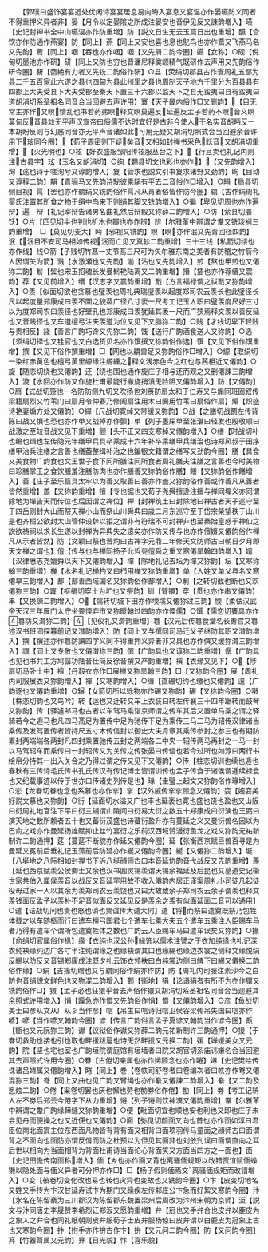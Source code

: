 <!-- { "loadSidebar": true } -->
　　【郭璞曰盛饰宴宴近处优闲诗宴宴居息易向晦入宴息又宴温亦作晏曣防义同者不得重押义异者非】晏【月令以定晏隂之所成注晏安也音伊见反又諌韵増入】曣【史记封禅书全中山曣温亦作防重増】防【説文日生无云玉篇日出也重增】醼【合饮亦作防通作燕宴】防【同上】燕【同上又安也喜也息也鳦鸟也亦作鷰又飞燕马名又先韵】鷰【同上】咽【吞也亦作咽】咽【又先屑二韵今圈】嬿【女称】○砚【倪甸切墨池亦作硏】硏【同上又防也穷也晋潘尼释奠颂精气既硏作去声用又先韵俗作研今圈】豣【麕絶有力者又先铣二韵俗作豣】○县【荧绢切郡县古作寰周礼五鄙为县二千五百家此六遂之县也四甸为县此州里之县也周制天子地方千里分为百县县有四郡上大夫受县下大夫受郡至秦天下置三十六郡以监天下之县无蛮夷曰县有蛮夷曰道胡涓切系圣祖名同音合当回避去声许用】寰【天子畿内俗作□又删韵】【目无常主亦作又暝愦乱也书若药弗瞑释文瞑莫遍反延遍反孟子若药不瞑音义瞑莫甸反音县竝无平声汉宣帝曰俗儒不达时宜好是古非今使人于名实音胡眄反一本胡盼反则与幻惑同音亦无平声音诸如此可用无疑又胡涓切照式合当回避余音许用下玹同今圈】【荀子周密则下疑矣音又相如封禅书采色跃音又胡涓切重增】【火光明也】○袨【好衣盛服邹阳传袨服丛台之下】【行且卖也礼记内则注古县字】玹【玉名又胡涓切】○绚【翾县切文也彩也亦作】【又先韵增入】洵【逺也诗于嗟洵兮又谆韵增入】夐【营求也説文引书夐求诸野又劲韵】眴【目动又谆稕二韵】駽【青骊马又先韵诗駜彼乘駽有平去二音俗作□增入】○睊【扃县切侧目视】罥【罟也亦作羂绢又铣韵俗作罥凡从肙者俗皆作防今圈】羂【古作绢周礼翨氏注置其所食之物于绢中鸟来下则绢其脚又铣韵増入】○徧【卑见切周也亦作遍辩】遍　辩【礼记宰辩告诸男名曲礼然后辩殽又狝薛二韵増入】○防【萦县切餍饫】○片【匹见切半也判也析木也瓣也亦作辨】辨【尔雅堇中辨谓之韏又铣琰裥三韵重增】　□【莫见切麦大】眄【邪视又铣韵】瞑【瞑亦作泯又先青回径四韵】泯【泯目不安司马相如传视泯而亡见又真轸二韵重增】三十三线【私箭切缕也亦作线】线○箭【子贱切竹髙一丈节髙三尺可为矢尔雅东南之美者有防稽之竹箭今人因谓矢为箭】溅【水激瀬也又先韵】湔【沾也又先韵增入】煎【熬也甲煎也又僊狝二韵】鬋【鬓也宋玉招魂长发曼鬋艳陆离又二韵重增】搢【插也亦作荐缙又震韵】荐【又见前增入】缙【汉志字又震韵重增】戬【方言福禄谓之祓戬又狝韵增入】○羡【似面切欲也贪慕也璧羡也周礼典瑞璧羡以起度郑司农云羡长也此璧径长尺以起度量郑康成曰羡不圜之貌葢广径八寸袤一尺考工记玉人职曰璧羡度尺好三寸以为度郑司农曰羡径也好壁孔也郑康成曰羡犹延其袤一尺而广狭焉释文羡以善反延也又音贱径也又车道檀弓注夹羡道为位又见下又脂狝二韵】○贱【才线切卑下轻贱与贵相反】諓【善言广韵巧谗又先狝二韵】饯【送行广韵酒食送人又狝韵】○选【须绢切择也又铨官也又白选货贝名亦作馔撰又狝韵俗作选】馔【又见下俗作馔重增】撰【又见下俗作撰重增】□【网也以羂兽足又狝韵俗作□增入】○縓【取绢切一染红赤黄色也檀弓黄里縓缘注縓纁之释文浅赤色今之红也与茜相近又僊韵】○旋【随恋切绕也又僊韵】还【绕也围也通作旋庄子相与还而观之又删僊諌三韵增入】漩【水回亦作防又作旋杜甫最能行撇旋捎濆无险阻又僊韵增入】防【又僊韵】○扇【式战切箑也一名防防侧九切又吹扬也刘蒉防扇太和于仁寿又与煽同班固叙传梁籍扇烈又竹苇门曰扇月令仲春乃修阖扇注用木曰阖用竹苇曰扇俗作扇】煽【炽盛诗艳妻煽方处又僊韵】○繟【尺战切寛绰又带缓又狝韵】○战【之膳切战鬭左传背陈曰战又惧也恐也亦作单又战掉亦作颤】单【列子墨杘单至张湛曰轻发也殷敬顺曰战激之至竝音战又见下重増】颤【头不正又四支寒掉又僊韵増入】○缮【时战切补也编也缉也左传隐元年缮甲兵具卒乘成十六年补卒乘缮甲兵缮治也诗郑风叔于田序缮甲治兵注缮之言善也缮葢整缉补治之也鍽银文籍谓之缮写又劲韵今圈】膳【具食又美食物广韵食也文王世子食下问所膳注问所食者周礼膳夫注膳之言善也今时美物曰珍膳掌王之食饮膳羞注膳防肉也亦作膳善又狝韵俗作膳】饍【又狝韵俗作饍増入】善【庄子至乐篇具太牢以为善又取善曰善亦作譱又狝韵俗作善或作善凡从善者皆然重增】譱【又狝韵重增】擅【专也据也又荀子尧舜擅逊注擅与禅同墠义亦同谓除地为墠告天而传位也后因谓之禅位】禅【封禅筑土曰封除地曰禅古者天子巡守至于四岳则封大山而祭天禅小山而祭山川舜典曰歳二月东巡守至于岱宗柴望秩于山川是也齐桓公欲封太山管仲设辞以拒之谓非有符瑞不可封禅非也至秦始皇惑于神仙之説欲祷祠以求长生遂以封禅为异典失之逺矣亦作防又传与也亦作儃嬗又僊韵俗作禅凡从示者皆然】防【文颖曰祭也晋灼曰古禅字元鼎二年修天文防师古曰朝日夕月即天文禅之谓也】儃【传与也与禅同扬子允哲尧儃舜之重又寒僊旱翰四韵増入】嬗【汉律厯志尧嬗舜以天下又僊韵增入】墠【除地礼记去坛为墠又狝韵】坛【又寒狝翰三韵重増】椫【木名礼记椫杓又曰栉用椫又狝韵重増】单【人姓又单父县名又寒僊旱三韵增入】鄯【鄯善西域国名又狝韵俗作鄯增入】○剸【之转切截也断也又欢僊狝三韵】○竁【枢绢切穿土为圹也又祭韵】钏【臂镮】穿【贯也亦作串又僊韵】串【又换諌二韵增入】○【儒转切城下田亦作堧壖又僊狝过三韵】愞【柔怯汉武帝天汉三年雁门太守坐畏愞弃市又狝暖翰过四韵亦作偄儒】○馔【儒恋切饔具亦作篹防又潸狝二韵】【见仪礼又潸韵重増】篹【汉元后传篹食堂名长夀宫又篹述汉书班固探篹前记又潸韵増入】防【同上又与撰同司马迁父子继防其职又潸韵増入】撰【撰述亦作篹防譔四字义同不得重押义异者非又具也亦作僎又缓狝潸三韵增入】譔【同上又专敬也又僊潸狝三韵】僎【广韵具也又谆狝二韵重増】僝【广韵具也见也书共工方鸠僝功陆音仕简反徐音撰又产韵重増】襈【衣缘又见下】○【陟扇切马卧土中】襢【丹縠衣亦作□展禅又狝旱翰三韵】□【又狝韵今圈】展【周礼内司服展衣又狝韵増入】襌【又寒韵增入】○缠【直碾切约也缴也又僊韵】邅【广韵逐也又僊韵重増】○辗【女箭切所以轹物亦作碾又狝韵】碾【又狝韵今圈】○啭【株恋切韵也又鸟吟】转【运也又迁转又车上衣装曰转左传襄三十四年踞转而鼓琴又狝韵】传【驿遽邮马也古者以车驾马乘诣京师谓之传车其后又置单马乘之谓之驿骑若今之逓马也凡四马髙足为置传中足为驰传下足为乘传三马二马为轺传汉律诸当乘传及发驾置传者皆持尺五寸木传信封以御史大夫月章其乘传参封之参三也有期防累封两端端各两封凡四封乘置驰传五封之两端各二中央一轺传两马再封之一马一封以马驾轺车而乘传曰一封轺传又为关传之传张晏曰传信也若今过所也如淳曰两行书绘帛分持其一出入关合之乃得过谓之传又见下又僊韵】○传【柱恋切训也续也逓也春秋有三传诗毛氏传书孔氏传汉有传记博士皆谓训传也孟子传食于诸侯谓逓续禄食也又纪载事迹以传于世亦曰传诸史列传是也】瑑【圭璧上起文又狝韵俗作瑑增入】○恋【龙眷切眷也念也系慕也亦作挛】挛【汉外戚传挛挛顾念又僊韵】娈【婉娈美好説文慕也又狝韵】○衍【延面切水溢又广也丰也延袤也寛也盛也饶也盈也又山阪曰衍周礼地官注下平曰衍三辅谓山陵间曰衍易大衍之数五十郑康成曰衍演也王弼曰演天地之数所赖者五十也又蕃衍茂盛也诗蕃衍盈升亦有蔓延之义又曼衍兽名因以为巴俞之戏亦作曼延扬雄赋抑止丝竹宴衍之乐前汉西域赞漫衍鱼龙之戏又狝韵元祐新制许二韵通押】莚【蔓莚不断貌亦作延又僊韵今圈】延【张衡西京赋巨兽百寻是为曼延又冕前后垂礼记玉藻前后防延亦作綖又僊韵今圈】綖【又僊狝二韵增入】埏【八埏地之八际相如封禅书下泝八埏顔师古曰本音延协韵音弋战反又先韵重增】羡【延也西京赋羡公侯卿士又余也汉书圎灵锡羡谓天锡余福延及后昆也又墓道史记衞世家共伯入厘侯羡音以战反又音延罕用故不收入僊韵内居正谨案周礼小司徒凡起徒役毋过家一人以其余为羡郑司农云羡饶也又曰大故致余子郑司农云余子谓羡也释文羡钱面反孟子以羡补不足音似面反又延见反是羡余之羡有似面延面二音可以通用】○谴【诘战切问也责也怒也诮也贾谊传大谴大何】遣【将而祭曰遣奠既祭乃包牲体载之以车随柩而行曰遣车檀弓国君七个遣车七乘大夫五个遣车五乘注人臣赐车马者乃得有遣车个谓所包遣奠牲体之数也广韵云人臣赐车马曰遣车误矣又狝韵】○掾【俞绢切官属俗作掾】缘【衣纯也汉公孙縁饰以儒术注譬之于衣加纯缘也礼记深衣纯袂缘纯边广各寸半注纯谓缘之也缘袂谓其口也缘緆也缘边衣裳之侧释文缘悦绢反緆以防反又音锡郑康成注既夕礼云饰衣领袂曰白纯裳边侧曰綼下曰緆又僊换二韵俗作缘】○绢【吉掾切缯也又与羂同俗作绢亦作防】防【周礼内司服注素沙今之白防也音绢説文鲜色也又狝混二韵增入】鄄【衞地】狷【论语狷者有所不为亦作獧又铣韵俗作□】獧【孟子必也狂獧乎音去声俗作獧又胡涓切系圣祖名同音合当逥避其余照式许用増入】悁【躁急亦作懁又先韵俗作悁】懁【又僊韵增入】○彦【鱼战切美士曰彦从文从厂从彡当作彦】唁【吊生曰唁诗归唁卫侯谷梁传吊失国曰唁亦作喭】喭【当作喭又翰韵今圈】谚【传言广韵俗言孟子夏谚又翰韵当作谚今圈】甗【甑也又元阮狝三韵】谳【议狱俗作谳又狝薛二韵元祐新制许三韵通押】○援【于眷切救助也接也引也取也畔援跋扈也诗无然畔援又元换二韵】媛【婵媛美女又元韵】院【坚也宅也室也广韵垣院谓庭馆有垣墙者曰院又胡官切系庙讳嫌名合当回避其去声照式许用今圈】○眷【古倦切亲属也亦作婘顾念也亦作睠】婘【史记樊哙传诛诸吕婘属又僊韵增入】睠【同上】巻【卷帙司舒卷者曰卷编次者曰帙亦作弮又僊混狝三韵】弮【同上又曲也见广韵又臂绳也亦作絭又僊諌二韵增入】絭【又二韵及愿烛二韵】○倦【渠卷切罢也厌也懈也劳也勌劵俗作倦】勌【同上】劵【考工记辀人左不劵后郑云今倦字下从力重增】惓【列子惓则饮神瀵又僊韵重增】韏【尔雅革中辨谓之韏广韵缘鞾缝又狝韵重增】○便【毗面切宜也顺也安也利也又即也庄子未尝见舟而便操之也又近便也又僊韵】○面【弥见切颜面又向也首也亦作靣如淳曰君臣位南北面賔主位东西面凡物皆有背有面又相背曰面项羽传马童面之顔师古曰面谓背之不面向也面防亦谓反偝而防之杜预以为但见其面非也刘攽刋误曰面谓直向之耳后世以相向为当面相背为背面杜甫诗当面论心背面笑又方面当四方之一面也】靣【史记田儋传南靣称増入】偭【乡也亦作面又背也离骚偭规矩以改错贾谊赋偭蟂獭以隐处面与偭义异者可分押亦作□】□【杨子假则偭焉文离骚偭规矩而改错增入】○变【彼卷切变化改也易也转也灾异也变故也又铣韵今圈】○卞【皮变切地名又姓又手抟为卞汉甘延寿试卞为期门又躁疾左传邾庄公卞急而好絜又寒韵今圈】汴【水名在陈留秦为三川郡汉为陈留郡东魏置梁州后周改为汴州宋朝为京师】汳【説文与汴同唐史李晟赞李希烈讧郑汳又愿韵重増】弁【冠也又手弁合也皮弁以鹿皮为之象人之弁合也同礼眂朝则皮弁服荀子士皮弁服杨倞曰皮弁谓以白鹿皮为冠象上古也又寒韵今圈】抃【拊手亦作拚古作卞】拚【又元问二韵今圈】防【又问韵今圈】笲【竹器笥属又元韵】昪【日光貌】忭【喜乐貌】

